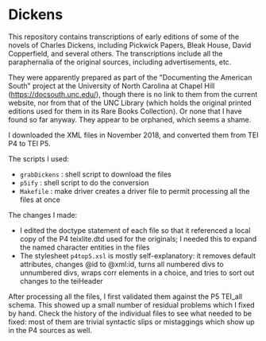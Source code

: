 # Dickens

This repository contains transcriptions of early editions of some of the novels of Charles Dickens, including Pickwick Papers, Bleak House, David Copperfield, and several others. The transcriptions include all the paraphernalia of the original sources, including advertisements, etc. 

They were apparently prepared as part of the "Documenting the American South" project at the University of North Carolina at Chapel Hill (https://docsouth.unc.edu/), though there is no link to them from the current website, nor from that of the UNC Library (which holds the original printed editions used for them in its Rare Books Collection). Or none that I have found so far anyway. They appear to be orphaned, which seems a shame.

I downloaded the XML files in November 2018, and converted them from TEI P4 to TEI P5. 

The scripts I used:
 - `grabDickens` : shell script to download the files
 - `p5ify` : shell script to do the conversion
 - `Makefile` : make driver creates a driver file to permit processing all the files at once
    
The changes I made:
 - I edited the doctype statement of each file so that it referenced a local copy of the P4 teixlite.dtd used for the originals; I needed this to expand the named character entities in the files
 - The stylesheet `p4top5.xsl` is mostly self-explanatory: it removes default attributes, changes @id to @xml:id, turns all numbered divs to unnumbered divs, wraps corr elements in a choice, and tries to sort out changes to the teiHeader
 
 After processing all the files, I first validated them against the P5 TEI_all schema. This showed up a small number of residual problems which I fixed by hand. Check the history of the individual files to see what needed to be fixed: most of them are trivial syntactic slips or mistaggings which show up in the P4 sources as well. 
